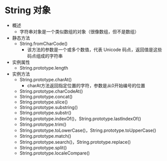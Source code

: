 # String 对象

+ 概述
  + 字符串对象是一个类似数组的对象（很像数组，但不是数组）
+ 静态方法
  + String.fromCharCode()
    + 该方法的参数是一个或多个数值，代表 Unicode 码点，返回值是这些码点组成的字符串
+ 实例属性
  + String.prototype.length
+ 实例方法
  + String.prototype.charAt()
    + charAt方法返回指定位置的字符，参数是从0开始编号的位置
  + String.prototype.charCodeAt()
  + String.prototype.concat()
  + String.prototype.slice()
  + String.prototype.substring()
  + String.prototype.substr()
  + String.prototype.indexOf()，String.prototype.lastIndexOf()
  + String.prototype.trim()
  + String.prototype.toLowerCase()，String.prototype.toUpperCase()
  + String.prototype.match()
  + String.prototype.search()，String.prototype.replace()
  + String.prototype.split()
  + String.prototype.localeCompare()